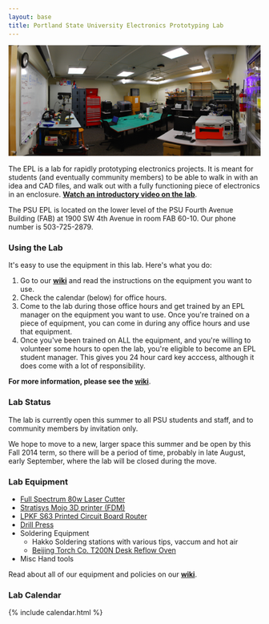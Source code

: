 ```yaml
---
layout: base
title: Portland State University Electronics Prototyping Lab
---
```


![The EPL](/images/lab_panorama.png)

The EPL is a lab for rapidly prototyping electronics projects. It is meant for students (and eventually community members) to be able to walk in with an idea and CAD files, and walk out with a fully functioning piece of electronics in an enclosure. **[Watch an introductory video on the lab](http://youtu.be/P7JFAv6JM00 "YouTube")**.

The PSU EPL is located on the lower level of the PSU Fourth Avenue Building (FAB) at 1900 SW 4th Avenue in room FAB 60-10. Our phone number is 503-725-2879.

### Using the Lab

It's easy to use the equipment in this lab. Here's what you do:

1. Go to our **[wiki](https://github.com/psu-epl/psu-epl.github.com/wiki "wiki")** and read the instructions on the equipment you want to use.
2. Check the calendar (below) for office hours.
3. Come to the lab during those office hours and get trained by an EPL manager on the equipment you want to use. Once you're trained on a piece of equipment, you can come in during any office hours and use that equipment.
4. Once you've been trained on ALL the equipment, and you're willing to volunteer some hours to open the lab, you're eligible to become an EPL student manager. This gives you 24 hour card key acccess, although it does come with a lot of responsibility.

**For more information, please see the [wiki](https://github.com/psu-epl/psu-epl.github.com/wiki "PSU EPL Wiki")**.

### Lab Status

The lab is currently open this summer to all PSU students and staff, and to community members by invitation only. 

We hope to move to a new, larger space this summer and be open by this Fall 2014 term, so there will be a period of time, probably in late August, early September, where the lab will be closed during the move.

### Lab Equipment

- [Full Spectrum 80w Laser Cutter](https://github.com/psu-epl/psu-epl.github.com/wiki/Lasercutter)
- [Stratisys Mojo 3D printer (FDM)](https://github.com/psu-epl/psu-epl.github.com/wiki/Mojo-3D-Printer-SOP)
- [LPKF S63 Printed Circuit Board Router](https://github.com/psu-epl/psu-epl.github.com/wiki/LPKF)
- [Drill Press](https://github.com/psu-epl/psu-epl.github.com/wiki/drillpress)
- Soldering Equipment
   - Hakko Soldering stations with various tips, vaccum and hot air
   - [Beijing Torch Co. T200N Desk Reflow Oven](https://github.com/psu-epl/psu-epl.github.com/wiki/Reflow-Oven-SOP)
- Misc Hand tools

Read about all of our equipment and policies on our **[wiki](https://github.com/psu-epl/psu-epl.github.com/wiki "PSU EPL Wiki")**.

### Lab Calendar

{% include calendar.html %}


